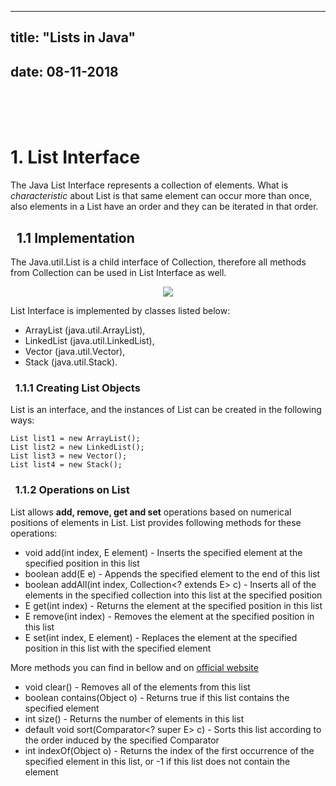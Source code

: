 <!---

Comment test!

I am doing this first time and this is only test blog. Time to time will be better formated, for now focus is on content.

Document and its structure will be changed from top to the bottom, as I gather more info about some parts.

-->

---
title: "Lists in Java"
---
date: 08-11-2018
---

</br></br></br>
# 1. List Interface

The Java List Interface represents a collection of elements. What is *characteristic* about List is that same element can occur more than once, also elements in a List have an order and they can be iterated in that order. 

## &nbsp; 1.1 Implementation

The Java.util.List is a child interface of Collection, therefore all methods from Collection can be used in List Interface as well.
<p align="center"> <img src="https://www.geeksforgeeks.org/wp-content/uploads/ListInterfaceJava.png" /> </p>

List Interface is implemented by classes listed below:
* ArrayList (java.util.ArrayList),
* LinkedList (java.util.LinkedList),
* Vector (java.util.Vector),
* Stack (java.util.Stack).

### &nbsp; 1.1.1 Creating List Objects

List is an interface, and the instances of List can be created in the following ways:

```
List list1 = new ArrayList();
List list2 = new LinkedList();
List list3 = new Vector(); 
List list4 = new Stack(); 
```

### &nbsp; 1.1.2 Operations on List

List allows **add, remove, get and set** operations based on numerical positions of elements in List. List provides following methods for these operations:

* void add(int index, E element) - Inserts the specified element at the specified position in this list
* boolean	add(E e) - Appends the specified element to the end of this list
* boolean	addAll(int index, Collection<? extends E> c) - Inserts all of the elements in the specified collection into this list at the specified position
* E	get(int index) - Returns the element at the specified position in this list
* E	remove(int index) - Removes the element at the specified position in this list
* E	set(int index, E element) - Replaces the element at the specified position in this list with the specified element

More methods you can find in bellow and on <a href="https://docs.oracle.com/javase/9/docs/api/java/util/List.html">official website</a>
* void	clear() - Removes all of the elements from this list
* boolean	contains(Object o) - Returns true if this list contains the specified element
* int	size() - Returns the number of elements in this list
* default void	sort(Comparator<? super E> c) - Sorts this list according to the order induced by the specified Comparator
* int	indexOf(Object o) - Returns the index of the first occurrence of the specified element in this list, or -1 if this list does not contain the element
